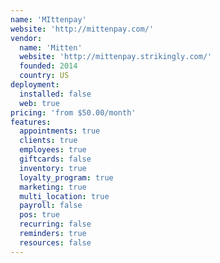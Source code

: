 ```yaml
---
name: 'MIttenpay'
website: 'http://mittenpay.com/'
vendor:
  name: 'Mitten'
  website: 'http://mittenpay.strikingly.com/'
  founded: 2014
  country: US
deployment:
  installed: false
  web: true
pricing: 'from $50.00/month'
features:
  appointments: true
  clients: true
  employees: true
  giftcards: false
  inventory: true
  loyalty_program: true
  marketing: true
  multi_location: true
  payroll: false
  pos: true
  recurring: false
  reminders: true
  resources: false
---
```

